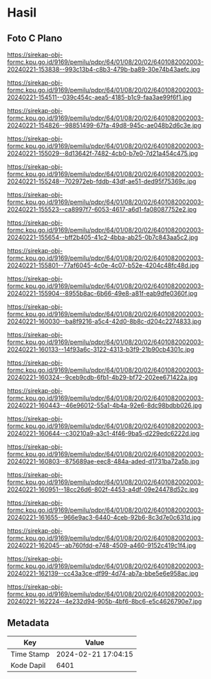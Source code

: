 # Hasil

## Foto C Plano

https://sirekap-obj-formc.kpu.go.id/9169/pemilu/pdpr/64/01/08/20/02/6401082002003-20240221-153838--993c13b4-c8b3-479b-ba89-30e74b43aefc.jpg

https://sirekap-obj-formc.kpu.go.id/9169/pemilu/pdpr/64/01/08/20/02/6401082002003-20240221-154511--039c454c-aea5-4185-b1c9-faa3ae99f6f1.jpg

https://sirekap-obj-formc.kpu.go.id/9169/pemilu/pdpr/64/01/08/20/02/6401082002003-20240221-154826--98851499-67fa-49d8-945c-ae048b2d6c3e.jpg

https://sirekap-obj-formc.kpu.go.id/9169/pemilu/pdpr/64/01/08/20/02/6401082002003-20240221-155029--8d13642f-7482-4cb0-b7e0-7d21a454c475.jpg

https://sirekap-obj-formc.kpu.go.id/9169/pemilu/pdpr/64/01/08/20/02/6401082002003-20240221-155248--702972eb-fddb-43df-ae51-ded95f75369c.jpg

https://sirekap-obj-formc.kpu.go.id/9169/pemilu/pdpr/64/01/08/20/02/6401082002003-20240221-155523--ca8997f7-6053-4617-a6d1-fa08087752e2.jpg

https://sirekap-obj-formc.kpu.go.id/9169/pemilu/pdpr/64/01/08/20/02/6401082002003-20240221-155654--bff2b405-41c2-4bba-ab25-0b7c843aa5c2.jpg

https://sirekap-obj-formc.kpu.go.id/9169/pemilu/pdpr/64/01/08/20/02/6401082002003-20240221-155801--77af6045-4c0e-4c07-b52e-4204c48fc48d.jpg

https://sirekap-obj-formc.kpu.go.id/9169/pemilu/pdpr/64/01/08/20/02/6401082002003-20240221-155904--8955b8ac-6b66-49e8-a81f-eab9dfe0360f.jpg

https://sirekap-obj-formc.kpu.go.id/9169/pemilu/pdpr/64/01/08/20/02/6401082002003-20240221-160030--ba8f9216-a5c4-42d0-8b8c-d204c2274833.jpg

https://sirekap-obj-formc.kpu.go.id/9169/pemilu/pdpr/64/01/08/20/02/6401082002003-20240221-160133--14f93a6c-3122-4313-b3f9-21b90cb4301c.jpg

https://sirekap-obj-formc.kpu.go.id/9169/pemilu/pdpr/64/01/08/20/02/6401082002003-20240221-160324--9ceb9cdb-6fb1-4b29-bf72-202ee671422a.jpg

https://sirekap-obj-formc.kpu.go.id/9169/pemilu/pdpr/64/01/08/20/02/6401082002003-20240221-160443--46e96012-55a1-4b4a-92e6-8dc98bdbb026.jpg

https://sirekap-obj-formc.kpu.go.id/9169/pemilu/pdpr/64/01/08/20/02/6401082002003-20240221-160644--c30210a9-a3c1-4f46-9ba5-d229edc6222d.jpg

https://sirekap-obj-formc.kpu.go.id/9169/pemilu/pdpr/64/01/08/20/02/6401082002003-20240221-160803--875689ae-eec8-484a-aded-d1731ba72a5b.jpg

https://sirekap-obj-formc.kpu.go.id/9169/pemilu/pdpr/64/01/08/20/02/6401082002003-20240221-160951--18cc26d6-802f-4453-a4df-09e24478d52c.jpg

https://sirekap-obj-formc.kpu.go.id/9169/pemilu/pdpr/64/01/08/20/02/6401082002003-20240221-161655--966e9ac3-6440-4ceb-92b6-8c3d7e0c631d.jpg

https://sirekap-obj-formc.kpu.go.id/9169/pemilu/pdpr/64/01/08/20/02/6401082002003-20240221-162045--ab760fdd-e748-4509-a460-9152c419c1f4.jpg

https://sirekap-obj-formc.kpu.go.id/9169/pemilu/pdpr/64/01/08/20/02/6401082002003-20240221-162139--cc43a3ce-df99-4d74-ab7a-bbe5e6e958ac.jpg

https://sirekap-obj-formc.kpu.go.id/9169/pemilu/pdpr/64/01/08/20/02/6401082002003-20240221-162224--4e232d94-905b-4bf6-8bc6-e5c4626790e7.jpg


## Metadata

| Key        | Value               |
| ---------- | ------------------- |
| Time Stamp | 2024-02-21 17:04:15 |
| Kode Dapil | 6401                |



